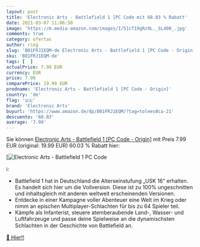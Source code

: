 ```yaml
---
layout: post
title: 'Electronic Arts - Battlefield 1 [PC Code mit 60.03 % Rabatt'
date: 2021-03-07 11:06:50
image: 'https://m.media-amazon.com/images/I/51cT19gRz9L._SL400_.jpg'
comments: true
category: ofertas
author: ring
slug: 'B01FRJ1EQM-de Electronic Arts - Battlefield 1 [PC Code - Origin]'
sku: 'B01FRJ1EQM-de'
tags: [  ]
actualPrice: 7.99 EUR
currency: EUR
price: 7.99
comparePrice: 19.99 EUR
prodname: 'Electronic Arts - Battlefield 1 [PC Code - Origin]'
country: 'de'
flag: '🇩🇪'
brand: 'Electronic Arts'
buyurl: 'https://www.amazon.de/dp/B01FRJ1EQM/?tag=tolees0ca-21'
descuento: '60.03'
average: '7.99'
---
```


Sie können [Electronic Arts - Battlefield 1 [PC Code - Origin]](https://www.amazon.de/dp/B01FRJ1EQM/?tag=tolees0ca-21) mit Preis 7.99 EUR (original: 19.99 EUR) 60.03 % Rabatt hier:

[![Electronic Arts - Battlefield 1 [PC Code](https://m.media-amazon.com/images/I/51cT19gRz9L._SL400_.jpg)](https://www.amazon.de/dp/B01FRJ1EQM/?tag=tolees0ca-21)

ℹ️:

- Battlefield 1 hat in Deutschland die Alterseinstufung „USK 16“ erhalten. Es handelt sich hier um die Vollversion. Diese ist zu 100% ungeschnitten und inhaltsgleich mit anderen weltweit erscheinenden Versionen.
- Entdecke in einer Kampagne voller Abenteuer eine Welt im Krieg oder nimm an epischen Multiplayer-Schlachten für bis zu 64 Spieler teil.
- Kämpfe als Infanterist, steuere atemberaubende Land-, Wasser- und Luftfahrzeuge und passe deine Spielweise an die dynamischsten Schlachten in der Geschichte von Battleﬁeld an.

[🛒 Hier!!](https://www.amazon.de/dp/B01FRJ1EQM/?tag=tolees0ca-21)

